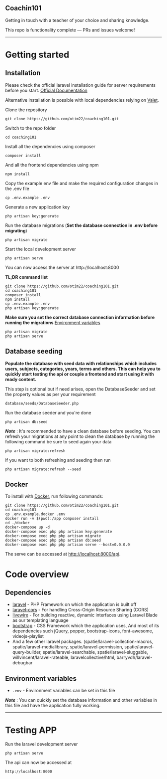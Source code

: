 ## Coachin101

Getting in touch with a teacher of your choice and sharing knowledge.

This repo is functionality complete — PRs and issues welcome!

----------

# Getting started

## Installation

Please check the official laravel installation guide for server requirements before you start. [Official Documentation](https://laravel.com/docs/8.X/installation#installation)

Alternative installation is possible with local dependencies relying on [Valet](#valet). 

Clone the repository

    git clone https://github.com/otim22/coaching101.git
 
 Switch to the repo folder

    cd coaching101

Install all the dependencies using composer

    composer install
    
And all the frontend dependencies using npm

    npm install

Copy the example env file and make the required configuration changes in the .env file

    cp .env.example .env

Generate a new application key

    php artisan key:generate
    
Run the database migrations (**Set the database connection in .env before migrating**)

    php artisan migrate

Start the local development server

    php artisan serve

You can now access the server at http://localhost:8000

**TL;DR command list**

    git clone https://github.com/otim22/coaching101.git
    cd coaching101
    composer install
    npm install
    cp .env.example .env
    php artisan key:generate
    
**Make sure you set the correct database connection information before running the migrations** [Environment variables](#environment-variables)

    php artisan migrate
    php artisan serve

## Database seeding

**Populate the database with seed data with relationships which includes users, subjects, categories, years, terms and others. This can help you to quickly start testing the api or couple a frontend and start using it with ready content.**

This step is optional but if need arises, open the DatabaseSeeder and set the property values as per your requirement

    database/seeds/DatabaseSeeder.php

Run the database seeder and you're done

    php artisan db:seed
 
***Note*** : It's recommended to have a clean database before seeding. You can refresh your migrations at any point to clean the database by running the following command be sure to seed again your data

    php artisan migrate:refresh

If you want to both refreshing and seeding then run

    php artisan migrate:refresh --seed
    
## Docker

To install with [Docker](https://www.docker.com), run following commands:

```
git clone https://github.com/otim22/coaching101.git
cd coaching101
cp .env.example.docker .env
docker run -v $(pwd):/app composer install
cd ./docker
docker-compose up -d
docker-compose exec php php artisan key:generate
docker-compose exec php php artisan migrate
docker-compose exec php php artisan db:seed
docker-compose exec php php artisan serve --host=0.0.0.0
```

The serve can be accessed at [http://localhost:8000/api](http://localhost:8000).

# Code overview

## Dependencies

- [laravel](https://laravel.com) - PHP Framework on which the application is built off
- [laravel-cors](https://github.com/barryvdh/laravel-cors) - For handling Cross-Origin Resource Sharing (CORS)
- [livewire](https://laravel-livewire.com) - For building reactive, dynamic interfaces using Laravel Blade as our templating language
- [bootstrap](https://getbootstrap.com) - CSS Framework which the application uses, And most of its dependencies such jQuery, popper, bootstrap-icons, font-awesome, videojs-playlist
- And a few other laravel packages. (spatie/laravel-collection-macros, spatie/laravel-medialibrary, spatie/laravel-permission, spatie/laravel-query-builder, spatie/laravel-searchable, spatie/laravel-sluggable, willvincent/laravel-rateable, laravelcollective/html, barryvdh/laravel-debugbar

## Environment variables

- `.env` - Environment variables can be set in this file

***Note*** : You can quickly set the database information and other variables in this file and have the application fully working.

----------

# Testing APP

Run the laravel development server

    php artisan serve
    
 
 The api can now be accessed at

    http://localhost:8000
